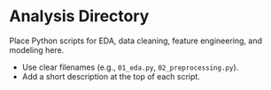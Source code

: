 # Analysis Directory

Place Python scripts for EDA, data cleaning, feature engineering, and modeling here.

- Use clear filenames (e.g., `01_eda.py`, `02_preprocessing.py`).
- Add a short description at the top of each script.
